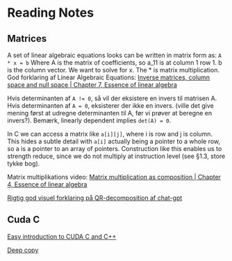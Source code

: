 # Reading Notes

## Matrices

A set of linear algebraic equations looks can be written in matrix form as:
`A * x = b`
Where A is the matrix of coefficients, so a_11 is at column 1 row 1. b is the column vector. We want to solve for x. The \* is matrix multiplication.
God forklaring af Linear Algebraic Equations:
[Inverse matrices, column space and null space | Chapter 7, Essence of linear algebra](https://youtu.be/uQhTuRlWMxw?list=PLZHQObOWTQDPD3MizzM2xVFitgF8hE_ab)

Hvis determinanten af `A != 0`, så vil der eksistere en invers til matrisen A. Hvis determinanten af `A = 0`, eksisterer der ikke en invers. (ville det give mening først at udregne determinanten til A, før vi prøver at beregne en invers?). Bemærk, linearly dependent implies `det(A) = 0`.

In C we can access a matrix like `a[i][j]`, where i is row and j is column. This hides a subtle detail with `a[i]` actually being a pointer to a whole row, so a is a pointer to an array of pointers. Construction like this enables us to strength reduce, since we do not multiply at instruction level (see §1.3, store tykke bog).

Matrix multiplikations video:
[Matrix multiplication as composition | Chapter 4, Essence of linear algebra](https://youtu.be/XkY2DOUCWMU?list=PLZHQObOWTQDPD3MizzM2xVFitgF8hE_ab)

[Rigtig god visuel forklaring på QR-decomposition af chat-gpt](https://chat.openai.com/share/c3d4a5bb-2d47-453d-83ab-be67e55bf617)

## Cuda C

[Easy introduction to CUDA C and C++](https://developer.nvidia.com/blog/easy-introduction-cuda-c-and-c/)

[Deep copy](https://forums.developer.nvidia.com/t/clean-way-of-copying-a-struct-with-pointers-to-the-gpu/225833/2)
